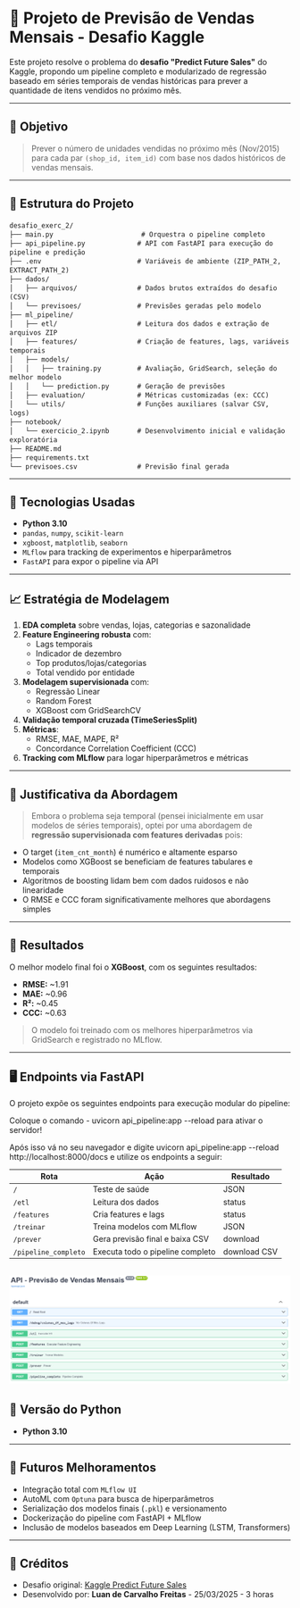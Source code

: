 # 🧠 Projeto de Previsão de Vendas Mensais - Desafio Kaggle

Este projeto resolve o problema do **desafio "Predict Future Sales"** do Kaggle, propondo um pipeline completo e modularizado de regressão baseado em séries temporais de vendas históricas para prever a quantidade de itens vendidos no próximo mês.

---

## 🌟 Objetivo

> Prever o número de unidades vendidas no próximo mês (Nov/2015) para cada par `(shop_id, item_id)` com base nos dados históricos de vendas mensais.

---

## 📁 Estrutura do Projeto

```
desafio_exerc_2/
├── main.py                      # Orquestra o pipeline completo
├── api_pipeline.py             # API com FastAPI para execução do pipeline e predição
├── .env                        # Variáveis de ambiente (ZIP_PATH_2, EXTRACT_PATH_2)
├── dados/
│   ├── arquivos/               # Dados brutos extraídos do desafio (CSV)
│   └── previsoes/              # Previsões geradas pelo modelo
├── ml_pipeline/
│   ├── etl/                    # Leitura dos dados e extração de arquivos ZIP
│   ├── features/               # Criação de features, lags, variáveis temporais
│   ├── models/
│   │   ├── training.py         # Avaliação, GridSearch, seleção do melhor modelo
│   │   └── prediction.py       # Geração de previsões
│   ├── evaluation/             # Métricas customizadas (ex: CCC)
│   └── utils/                  # Funções auxiliares (salvar CSV, logs)
├── notebook/
│   └── exercicio_2.ipynb       # Desenvolvimento inicial e validação exploratória
├── README.md
├── requirements.txt
└── previsoes.csv               # Previsão final gerada
```

---

## 🔮 Tecnologias Usadas

- **Python 3.10**
- `pandas`, `numpy`, `scikit-learn`
- `xgboost`, `matplotlib`, `seaborn`
- `MLflow` para tracking de experimentos e hiperparâmetros
- `FastAPI` para expor o pipeline via API

---

## 📈 Estratégia de Modelagem

1. **EDA completa** sobre vendas, lojas, categorias e sazonalidade
2. **Feature Engineering robusta** com:
   - Lags temporais
   - Indicador de dezembro
   - Top produtos/lojas/categorias
   - Total vendido por entidade
3. **Modelagem supervisionada** com:
   - Regressão Linear
   - Random Forest
   - XGBoost com GridSearchCV
4. **Validação temporal cruzada (TimeSeriesSplit)**
5. **Métricas**:
   - RMSE, MAE, MAPE, R²
   - Concordance Correlation Coefficient (CCC)
6. **Tracking com MLflow** para logar hiperparâmetros e métricas

---

## 🧐 Justificativa da Abordagem

> Embora o problema seja temporal (pensei inicialmente em usar modelos de séries temporais), optei por uma abordagem de **regressão supervisionada com features derivadas** pois:

- O target (`item_cnt_month`) é numérico e altamente esparso
- Modelos como XGBoost se beneficiam de features tabulares e temporais
- Algoritmos de boosting lidam bem com dados ruidosos e não linearidade
- O RMSE e CCC foram significativamente melhores que abordagens simples

---

## 🚀 Resultados

O melhor modelo final foi o **XGBoost**, com os seguintes resultados:

- **RMSE:** ~1.91
- **MAE:** ~0.96
- **R²:** ~0.45
- **CCC:** ~0.63

> O modelo foi treinado com os melhores hiperparâmetros via GridSearch e registrado no MLflow.

---

## 🖥️ Endpoints via FastAPI

O projeto expõe os seguintes endpoints para execução modular do pipeline:

Coloque o comando - uvicorn api_pipeline:app --reload para ativar o servidor!

Após isso vá no seu navegador e digite uvicorn api_pipeline:app --reload http://localhost:8000/docs e utilize os endpoints a seguir:

| Rota         | Ação | Resultado |
|--------------|--------|-----------|
| `/`                  | Teste de saúde | JSON |
| `/etl`              | Leitura dos dados | status |
| `/features`         | Cria features e lags | status |
| `/treinar`          | Treina modelos com MLflow | JSON |
| `/prever`           | Gera previsão final e baixa CSV | download |
| `/pipeline_completo`       | Executa todo o pipeline completo | download CSV |

![alt text](image.png)
---

## 🔄 Versão do Python

- **Python 3.10**

---

## 📆 Futuros Melhoramentos

- Integração total com `MLflow UI`
- AutoML com `Optuna` para busca de hiperparâmetros
- Serialização dos modelos finais (`.pkl`) e versionamento
- Dockerização do pipeline com FastAPI + MLflow
- Inclusão de modelos baseados em Deep Learning (LSTM, Transformers)

---

## 🙌 Créditos
- Desafio original: [Kaggle Predict Future Sales](https://www.kaggle.com/competitions/competitive-data-science-predict-future-sales/overview)
- Desenvolvido por: **Luan de Carvalho Freitas** - 25/03/2025 - 3 horas